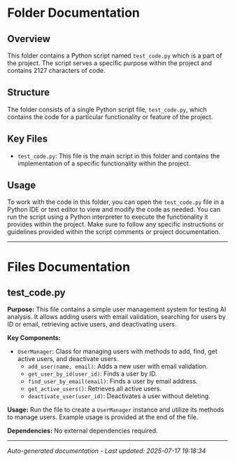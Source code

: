 # Folder Documentation

## Overview
This folder contains a Python script named `test_code.py` which is a part of the project. The script serves a specific purpose within the project and contains 2127 characters of code.

## Structure
The folder consists of a single Python script file, `test_code.py`, which contains the code for a particular functionality or feature of the project.

## Key Files
- `test_code.py`: This file is the main script in this folder and contains the implementation of a specific functionality within the project.

## Usage
To work with the code in this folder, you can open the `test_code.py` file in a Python IDE or text editor to view and modify the code as needed. You can run the script using a Python interpreter to execute the functionality it provides within the project. Make sure to follow any specific instructions or guidelines provided within the script comments or project documentation.

---

# Files Documentation

## test_code.py

**Purpose:** This file contains a simple user management system for testing AI analysis. It allows adding users with email validation, searching for users by ID or email, retrieving active users, and deactivating users.

**Key Components:**
- `UserManager`: Class for managing users with methods to add, find, get active users, and deactivate users.
  - `add_user(name, email)`: Adds a new user with email validation.
  - `get_user_by_id(user_id)`: Finds a user by ID.
  - `find_user_by_email(email)`: Finds a user by email address.
  - `get_active_users()`: Retrieves all active users.
  - `deactivate_user(user_id)`: Deactivates a user without deleting.

**Usage:** Run the file to create a `UserManager` instance and utilize its methods to manage users. Example usage is provided at the end of the file.

**Dependencies:** No external dependencies required.

---
*Auto-generated documentation - Last updated: 2025-07-17 19:18:34*
